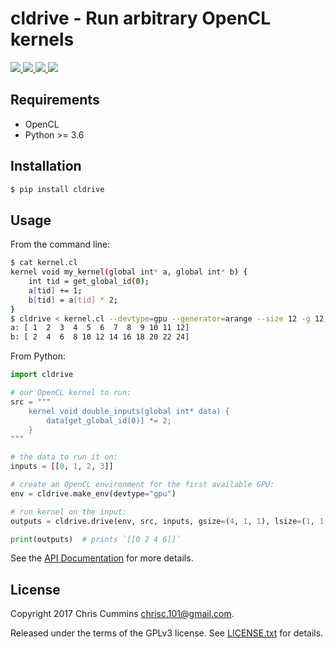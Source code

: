 # cldrive - Run arbitrary OpenCL kernels

<a href="https://badge.fury.io/py/cldrive">
  <img src="https://img.shields.io/pypi/v/cldrive.svg?colorB=green&style=flat">
</a>
<a href="https://travis-ci.org/ChrisCummins/cldrive" target="_blank">
  <img src="https://img.shields.io/travis/ChrisCummins/cldrive/master.svg?style=flat">
</a>
<a href="http://chriscummins.cc/cldrive" target="_blank">
  <img src="https://img.shields.io/badge/docs-latest-green.svg?style=flat">
</a>
<a href="https://www.gnu.org/licenses/gpl-3.0.en.html" target="_blank">
  <img src="https://img.shields.io/badge/license-GNU%20GPL%20v3-blue.svg?style=flat">
</a>

## Requirements
* OpenCL
* Python >= 3.6

## Installation

```sh
$ pip install cldrive
```


## Usage

From the command line:
```sh
$ cat kernel.cl
kernel void my_kernel(global int* a, global int* b) {
    int tid = get_global_id(0);
    a[tid] += 1;
    b[tid] = a[tid] * 2;
}
$ cldrive < kernel.cl --devtype=gpu --generator=arange --size 12 -g 12,1,1 -l 4,1,1
a: [ 1  2  3  4  5  6  7  8  9 10 11 12]
b: [ 2  4  6  8 10 12 14 16 18 20 22 24]
```

From Python:

```py
import cldrive

# our OpenCL kernel to run:
src = """
    kernel void double_inputs(global int* data) {
        data[get_global_id(0)] *= 2;
    }
"""

# the data to run it on:
inputs = [[0, 1, 2, 3]]

# create an OpenCL environment for the first available GPU:
env = cldrive.make_env(devtype="gpu")

# run kernel on the input:
outputs = cldrive.drive(env, src, inputs, gsize=(4, 1, 1), lsize=(1, 1, 1))

print(outputs)  # prints `[[0 2 4 6]]`
```

See the [API Documentation](http://chriscummins.cc/cldrive) for more details.


## License

Copyright 2017 Chris Cummins <chrisc.101@gmail.com>.

Released under the terms of the GPLv3 license. See [LICENSE.txt](/LICENSE.txt)
for details.
